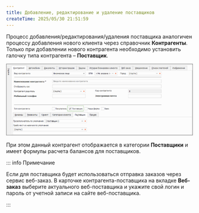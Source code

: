 ```yaml
---
title: Добавление, редактирование и удаление поставщиков 
createTime: 2025/05/30 21:51:59
---
```

Процесс добавления/редактирования/удаления поставщика аналогичен процессу добавления нового клиента через справочник **Контрагенты**. Только при добавлении нового контрагента необходимо установить галочку типа контрагента – **Поставщик**.

![](../../assets/work/two/037.png)

При этом данный контрагент отображается в категории **Поставщики** и имеет формулы расчета балансов для поставщиков.

::: info Примечание

Если для поставщика будет использоваться отправка заказов через сервис веб-заказ. В карточке контрагента-поставщика на вкладке **Веб-заказ** выберите актуального веб-поставщика и укажите свой логин и пароль от учетной записи на сайте веб-поставщика.

:::